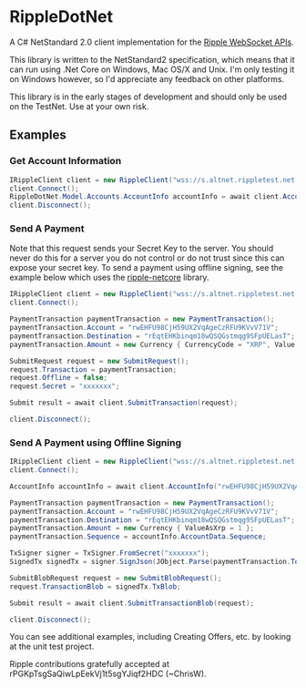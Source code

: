 # RippleDotNet
A C# NetStandard 2.0 client implementation for the [Ripple WebSocket APIs](https://ripple.com/build/rippled-apis/#websocket-api).

This library is written to the NetStandard2 specification, which means that it can run using .Net Core on Windows, Mac OS/X and Unix.  I'm only testing it on Windows however, so I'd appreciate any feedback on other platforms.

This library is in the early stages of development and should only be used on the TestNet.  Use at your own risk.

## Examples

### Get Account Information
```csharp
IRippleClient client = new RippleClient("wss://s.altnet.rippletest.net:51233");
client.Connect();
RippleDotNet.Model.Accounts.AccountInfo accountInfo = await client.AccountInfo("rwEHFU98CjH59UX2VqAgeCzRFU9KVvV71V");
client.Disconnect();
```

### Send A Payment

Note that this request sends your Secret Key to the server.  You should never do this for a server you do not control or do not trust since this can expose your secret key.
To send a payment using offline signing, see the example below which uses the [ripple-netcore](https://github.com/chriswill/ripple-netcore) library.

```csharp
IRippleClient client = new RippleClient("wss://s.altnet.rippletest.net:51233");
client.Connect();

PaymentTransaction paymentTransaction = new PaymentTransaction();
paymentTransaction.Account = "rwEHFU98CjH59UX2VqAgeCzRFU9KVvV71V";
paymentTransaction.Destination = "rEqtEHKbinqm18wQSQGstmqg9SFpUELasT";
paymentTransaction.Amount = new Currency { CurrencyCode = "XRP", Value = "100000" };

SubmitRequest request = new SubmitRequest();
request.Transaction = paymentTransaction;
request.Offline = false;
request.Secret = "xxxxxxx";

Submit result = await client.SubmitTransaction(request);

client.Disconnect();
```

### Send A Payment using Offline Signing

```csharp
IRippleClient client = new RippleClient("wss://s.altnet.rippletest.net:51233");
client.Connect();

AccountInfo accountInfo = await client.AccountInfo("rwEHFU98CjH59UX2VqAgeCzRFU9KVvV71V");

PaymentTransaction paymentTransaction = new PaymentTransaction();
paymentTransaction.Account = "rwEHFU98CjH59UX2VqAgeCzRFU9KVvV71V";
paymentTransaction.Destination = "rEqtEHKbinqm18wQSQGstmqg9SFpUELasT";
paymentTransaction.Amount = new Currency { ValueAsXrp = 1 };
paymentTransaction.Sequence = accountInfo.AccountData.Sequence;

TxSigner signer = TxSigner.FromSecret("xxxxxxx");
SignedTx signedTx = signer.SignJson(JObject.Parse(paymentTransaction.ToString()));

SubmitBlobRequest request = new SubmitBlobRequest();
request.TransactionBlob = signedTx.TxBlob;

Submit result = await client.SubmitTransactionBlob(request);

client.Disconnect();
```

You can see additional examples, including Creating Offers, etc. by looking at the unit test project.

Ripple contributions gratefully accepted at rPGKpTsgSaQiwLpEekVj1t5sgYJiqf2HDC (~ChrisW).
  
